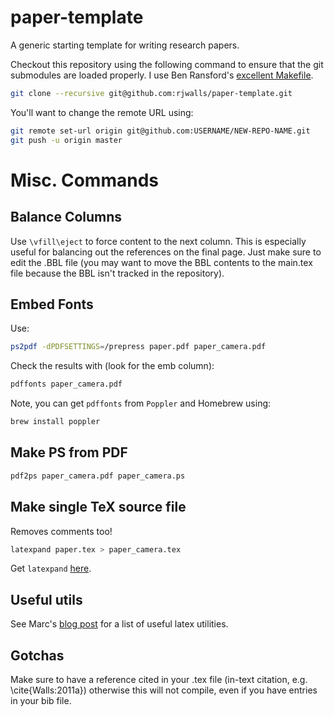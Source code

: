 paper-template
==============

A generic starting template for writing research papers.

Checkout this repository using the following command to ensure that the git
submodules are loaded properly. I use Ben Ransford's [excellent Makefile][ben].

[ben]:https://github.com/ransford/pdflatex-makefile

```bash
git clone --recursive git@github.com:rjwalls/paper-template.git
```

You'll want to change the remote URL using:

```bash
git remote set-url origin git@github.com:USERNAME/NEW-REPO-NAME.git
git push -u origin master
```

# Misc. Commands

## Balance Columns

Use `\vfill\eject` to force content to the next column. This is especially
useful for balancing out the references on the final page. Just make sure to
edit the .BBL file (you may want to move the BBL contents to the main.tex
file because the BBL isn't tracked in the repository). 

## Embed Fonts

Use:

```bash
ps2pdf -dPDFSETTINGS=/prepress paper.pdf paper_camera.pdf
```

Check the results with (look for the emb column):
```bash
pdffonts paper_camera.pdf
```

Note, you can get `pdffonts` from `Poppler` and Homebrew using:
```bash
brew install poppler
```

## Make PS from PDF

```bash
pdf2ps paper_camera.pdf paper_camera.ps
```

## Make single TeX source file

Removes comments too!

```bash
latexpand paper.tex > paper_camera.tex
```

Get `latexpand` [here](https://gitorious.org/latexpand).

## Useful utils

See Marc's [blog
post](http://people.cs.umass.edu/~liberato/blog/2013/01/19/miscellaneous-latex-slash-bibtex-tools/) for a list of useful latex utilities.


## Gotchas

Make sure to have a reference cited in your .tex file (in-text citation, e.g. \cite{Walls:2011a}) otherwise this will not compile, even if you have entries in your bib file.
